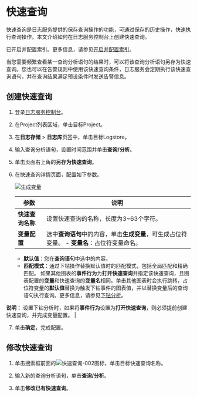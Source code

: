# 快速查询

快速查询是日志服务提供的保存查询操作的功能，可通过保存的历史操作，快速执行查询操作。本文介绍如何在日志服务控制台上创建快速查询。

已开启并配置索引。更多信息，请参见[开启并配置索引](/cn.zh-CN/查询与分析/开启并配置索引.md)。

当您需要频繁查看某一查询分析语句的结果时，可以将该查询分析语句另存为快速查询。您也可以在告警规则中使用该快速查询条件，日志服务会定期执行该快速查询语句，并在查询结果满足预设条件时发送告警信息。

## 创建快速查询

1.  登录[日志服务控制台](https://sls.console.aliyun.com)。

2.  在Project列表区域，单击目标Project。

3.  在**日志存储** \> **日志库**页签中，单击目标Logstore。

4.  输入查询分析语句，设置时间范围并单击**查询/分析**。

5.  单击页面右上角的**另存为快速查询**。

6.  在快速查询详情页面，配置如下参数。

    ![生成变量](https://static-aliyun-doc.oss-accelerate.aliyuncs.com/assets/img/zh-CN/2011382061/p10770.png)

    |参数|说明|
    |--|--|
    |**快速查询名称**|设置快速查询的名称，长度为3~63个字符。|
    |**变量配置**|选中**查询语句**中的内容，单击**生成变量**，可生成占位符变量。     -   **变量名**：占位符变量命名。
    -   **默认值**：您在**查询语句**中选中的内容。
    -   **匹配模式**：通过下钻操作替换默认值时的匹配模式，包括全局匹配和精确匹配。
如果其他图表的**事件行为**为**打开快速查询**并指定该快速查询，且图表配置的**变量**和快速查询的**变量名**相同。单击其他图表时会执行跳转，占位符变量的**默认值**替换为触发下钻事件的图表值，并以替换变量后的查询语句执行查询。更多信息，请参见[下钻分析](/cn.zh-CN/可视化与告警/仪表盘/下钻分析.md)。

**说明：** 设置下钻分析时，如果将**事件行为**设置为**打开快速查询**，则必须提前创建快速查询，并完成变量配置。 |

7.  单击**确定**，完成配置。


## 修改快速查询

1.  单击搜索框前面的![快速查询-002](https://static-aliyun-doc.oss-accelerate.aliyuncs.com/assets/img/zh-CN/6047282061/p103650.png)图标，单击目标快速查询名称。

2.  输入新的查询分析语句，单击**查询/分析**。

3.  单击**修改已有快速查询**。


